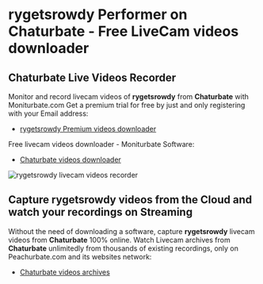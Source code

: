 # rygetsrowdy Performer on Chaturbate - Free LiveCam videos downloader

## Chaturbate Live Videos Recorder

Monitor and record livecam videos of **rygetsrowdy** from **Chaturbate** with Moniturbate.com
Get a premium trial for free by just and only registering with your Email address:
* [rygetsrowdy Premium videos downloader](https://moniturbate.com/request-demo-licence-key.html)

Free livecam videos downloader - Moniturbate Software:
* [Chaturbate videos downloader](https://moniturbate.com/moniturbate-download-software.html)

![rygetsrowdy livecam videos recorder](https://peachurnet.com/templates/moniturbate-software.png)


## Capture rygetsrowdy videos from the Cloud and watch your recordings on Streaming

Without the need of downloading a software, capture **rygetsrowdy** livecam videos from **Chaturbate** 100% online.
Watch Livecam archives from **Chaturbate** unlimitedly from thousands of existing recordings, only on Peachurbate.com and its websites network:
* [Chaturbate videos archives](https://peachurnet.com/)